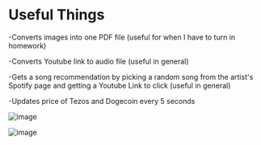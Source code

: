 # Useful Things

-Converts images into one PDF file (useful for when I have to turn in homework)

-Converts Youtube link to audio file (useful in general)

-Gets a song recommendation by picking a random song from the artist's Spotify page and getting a Youtube Link to click (useful in general)

-Updates price of Tezos and Dogecoin every 5 seconds

![image](https://user-images.githubusercontent.com/62976976/117599533-d5cb8a00-b0fe-11eb-9bb9-6e7944bd8d54.png)

![image](https://user-images.githubusercontent.com/62976976/117599134-15de3d00-b0fe-11eb-8792-7a1c6ff9975c.png)
